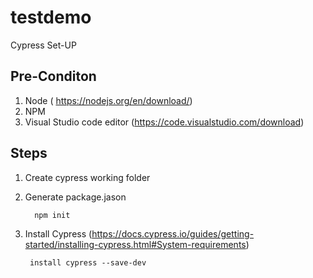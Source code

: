 # testdemo

Cypress Set-UP


Pre-Conditon
-------------
1. Node ( https://nodejs.org/en/download/) 
2. NPM 
3. Visual Studio code editor (https://code.visualstudio.com/download)

Steps
-----
1. Create cypress working folder 
2. Generate package.jason 

         npm init
3. Install Cypress (https://docs.cypress.io/guides/getting-started/installing-cypress.html#System-requirements)
       
        install cypress --save-dev
